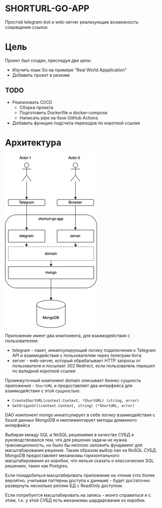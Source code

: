 # SHORTURL-GO-APP
Простой telegram-bot и web-server реализующие возможность сокращения ссылок.

# Цель
Проект был создан, преследуя две цели:
* Изучить язык Go на примере "Real World Appplication"
* Добавить проект в резюме

## TODO
* Реализовать CI/CD
  * Сборка проекта
  * Подготовить Dockerfile и docker-compose
  * Написать pipe на базе GitHub Actions
* Добавить функцию подсчета переходов по короткой ссылке

# Архитектура
![Архитектура](img/shorturl-go-app-arch.png)

Приложение имеет два компонента, для взаимодействия с пользователем:
* telegram - пакет, инкапсулирующий логику подключения к Telegram API и взаимодействия с пользователем через телеграм-бота
* server - web-server, который обрабатывает HTTP запросы от пользователя и посылает 302 Redirect, если пользователь перешел по валидной короткой ссылке

Промежуточный компонент domain описывает бизнес сущность приложения - `ShortURL` и предоставляет два интерфейса для взаимодействия с этой сущностью:
* `CreateShortURL(context.Context, *ShortURL) (string, error)`
* `GetOriginUrl(context.Context, string) (*ShortURL, error)`

DAO компонент mongo инкапсулирует в себе логику взаимодействия с базой данных MongoDB и имплементирует методы доменного интерфейса

Выбирая между SQL и NoSQL решениями в качестве СУБД я руководствовался тем, что для решения задачи не нужна транзакционность, но было бы неплохо заложить фундамент для масштабирования решения. Таким образом выбор пал на NoSQL СУБД.
MongoDB предоставляет механизмы горизонтального масштабирования из коробки, что нельзя сказать о классических SQL решениях, таких как Postgres.

Если понадобиться масштабировать приложение на чтение (что более вероятно, учитывая паттерны доступа к данным) - будет достаточно развернуть несколько реплик БД с ReadOnly доступом.

Если потребуется масштабировать на запись - монго справиться и с этим, т.к. у этой СУБД есть механизмы шардирование из коробки.